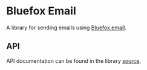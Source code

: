 # Bluefox Email

A library for sending emails using [Bluefox.email](https://bluefox.email).

## API

API documentation can be found in the library [source](./dist/index.d.ts).
